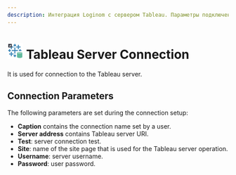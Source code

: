 ```yaml
---
description: Интеграция Loginom с сервером Tableau. Параметры подключения.
---
```

# ![ ](./../../../images/icons/common/data-sources/file-tableau-export_default.svg) Tableau Server Connection

It is used for connection to the Tableau server.

## Connection Parameters

The following parameters are set during the connection setup:

* **Caption** contains the connection name set by a user.
* **Server address** contains Tableau server URI.
* **Test**: server connection test.
* **Site**: name of the site page that is used for the Tableau server operation.
* **Username**: server username.
* **Password**: user password.
